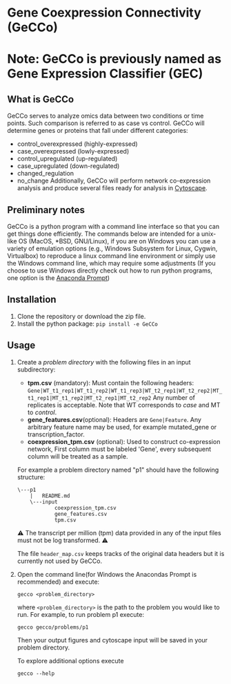 # Gene Coexpression Connectivity (GeCCo)
# Note: GeCCo is previously named as Gene Expression Classifier (GEC)

## What is GeCCo

GeCCo serves to analyze omics data between two conditions or time points. Such comparison is referred to as case vs control. GeCCo will determine genes or proteins that fall under different categories:
- control_overexpressed (highly-expressed)
- case_overexpressed (lowly-expressed)
- control_upregulated (up-regulated)
- case_upregulated (down-regulated)
- changed_regulation
- no_change
Additionally, GeCCo will perform network co-expression analysis and produce several files ready for analysis in [Cytoscape](https://cytoscape.org/).

## Preliminary notes
GeCCo is a python program with a command line interface so that you can get things done efficiently. The commands below are intended for a unix-like OS (MacOS, *BSD, GNU/Linux), if you are on Windows you can use a variety of emulation options (e.g., Windows Subsystem for Linux, Cygwin, Virtualbox) to reproduce a linux command line environment or simply use the Windows command line, which may require some adjustments (If you choose to use Windows directly check out how to run python programs, one option is the [Anaconda Prompt](https://www.anaconda.com/distribution/))

## Installation
1. Clone the repository or download the zip file.
2. Install the python package: `pip install -e GeCCo`

## Usage
1. Create a _problem directory_ with the following files in an input subdirectory:
    - __tpm.csv__ (mandatory): Must contain the following headers: `Gene|WT_t1_rep1|WT_t1_rep2|WT_t1_rep3|WT_t2_rep1|WT_t2_rep2|MT_t1_rep1|MT_t1_rep2|MT_t2_rep1|MT_t2_rep2` Any number of replicates is acceptable. Note that WT corresponds to _case_ and MT to _control_.
    - __gene_features.csv__(optional): Headers are `Gene|Feature`. Any arbitrary feature name may be used, for example  mutated_gene or transcription_factor.
    - __coexpression_tpm.csv__ (optional): Used to construct co-expression network, First column must be labeled 'Gene', every subsequent column will be treated as a sample.

    For example a problem directory named "p1" should have the following structure:
    ~~~
    \---p1
        |   README.md
        \---input
                coexpression_tpm.csv
                gene_features.csv
                tpm.csv
    ~~~

    :warning: The transcript per million (tpm) data provided in any of the input files must not be log transformed. :warning:

    The file `header_map.csv` keeps tracks of the original data headers but it is currently not used by GeCCo.

2. Open the command line(for Windows the Anacondas Prompt is recommended) and execute:
    ~~~
    gecco <problem_directory>
    ~~~
    where `<problem_directory>` is the path to the problem you would like to run. For example, to run problem p1 execute:
    ~~~
    gecco gecco/problems/p1
    ~~~
    Then your output figures and cytoscape input will be saved in your problem directory.

    To explore additional options execute
    ~~~
    gecco --help
    ~~~
